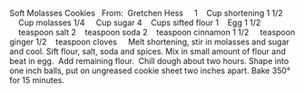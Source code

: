 Soft Molasses Cookies
 
From:  Gretchen Hess
 
 
1    Cup shortening
1 1/2     Cup molasses
1/4     Cup sugar
4    Cups sifted flour
1    Egg
1 1/2     teaspoon salt
2    teaspoon soda
2    teaspoon cinnamon
1 1/2     teaspoon ginger
1/2    teaspoon cloves
 
 
Melt shortening, stir in molasses and sugar and cool.
Sift flour, salt, soda and spices.
Mix in small amount of flour and beat in egg.  Add remaining flour.  Chill dough about two hours. 
Shape into one inch balls, put on ungreased cookie sheet two inches apart.
Bake 350° for 15 minutes.
 
